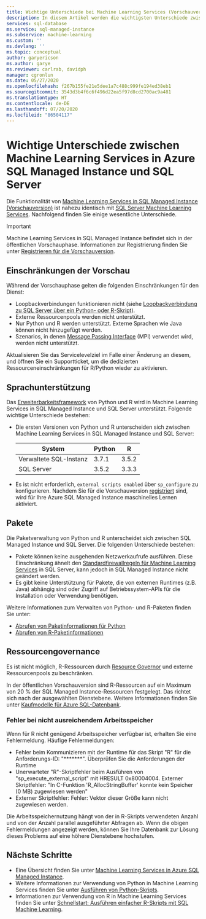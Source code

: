 ```yaml
---
title: Wichtige Unterschiede bei Machine Learning Services (Vorschauversion)
description: In diesem Artikel werden die wichtigsten Unterschiede zwischen Machine Learning Services in SQL Managed Instance und SQL Server Machine Learning Services beschrieben.
services: sql-database
ms.service: sql-managed-instance
ms.subservice: machine-learning
ms.custom: ''
ms.devlang: ''
ms.topic: conceptual
author: garyericson
ms.author: garye
ms.reviewer: carlrab, davidph
manager: cgronlun
ms.date: 05/27/2020
ms.openlocfilehash: f267b155fe21e5dee1a7c488c999fe194ed38eb1
ms.sourcegitcommit: 3543d3b4f6c6f496d22ea5f97d8cd2700ac9a481
ms.translationtype: HT
ms.contentlocale: de-DE
ms.lasthandoff: 07/20/2020
ms.locfileid: "86504117"
---
```

# <a name="key-differences-between-machine-learning-services-in-azure-sql-managed-instance-and-sql-server"></a>Wichtige Unterschiede zwischen Machine Learning Services in Azure SQL Managed Instance und SQL Server

Die Funktionalität von [Machine Learning Services in SQL Managed Instance (Vorschauversion)](machine-learning-services-overview.md) ist nahezu identisch mit [SQL Server Machine Learning Services](https://docs.microsoft.com/sql/advanced-analytics/what-is-sql-server-machine-learning). Nachfolgend finden Sie einige wesentliche Unterschiede.

> [!IMPORTANT]
> Machine Learning Services in SQL Managed Instance befindet sich in der öffentlichen Vorschauphase. Informationen zur Registrierung finden Sie unter [Registrieren für die Vorschauversion](machine-learning-services-overview.md#signup).

## <a name="preview-limitations"></a>Einschränkungen der Vorschau

Während der Vorschauphase gelten die folgenden Einschränkungen für den Dienst:

- Loopbackverbindungen funktionieren nicht (siehe [Loopbackverbindung zu SQL Server über ein Python- oder R-Skript](/sql/machine-learning/connect/loopback-connection)).
- Externe Ressourcenpools werden nicht unterstützt.
- Nur Python und R werden unterstützt. Externe Sprachen wie Java können nicht hinzugefügt werden.
- Szenarios, in denen [Message Passing Interface](https://docs.microsoft.com/message-passing-interface/microsoft-mpi) (MPI) verwendet wird, werden nicht unterstützt.

Aktualisieren Sie das Servicelevelziel im Falle einer Änderung an diesem, und öffnen Sie ein Supportticket, um die dedizierten Ressourceneinschränkungen für R/Python wieder zu aktivieren.

## <a name="language-support"></a>Sprachunterstützung

Das [Erweiterbarkeitsframework](https://docs.microsoft.com/sql/advanced-analytics/concepts/extensibility-framework) von Python und R wird in Machine Learning Services in SQL Managed Instance und SQL Server unterstützt. Folgende wichtige Unterschiede bestehen:

- Die ersten Versionen von Python und R unterscheiden sich zwischen Machine Learning Services in SQL Managed Instance und SQL Server:

  | System               | Python | R     |
  |----------------------|--------|-------|
  | Verwaltete SQL-Instanz | 3.7.1  | 3.5.2 |
  | SQL Server           | 3.5.2  | 3.3.3 |

- Es ist nicht erforderlich, `external scripts enabled` über `sp_configure` zu konfigurieren. Nachdem Sie für die Vorschauversion [registriert](machine-learning-services-overview.md#signup) sind, wird für Ihre Azure SQL Managed Instance maschinelles Lernen aktiviert.

## <a name="packages"></a>Pakete

Die Paketverwaltung von Python und R unterscheidet sich zwischen SQL Managed Instance und SQL Server. Die folgenden Unterschiede bestehen:

- Pakete können keine ausgehenden Netzwerkaufrufe ausführen. Diese Einschränkung ähnelt den [Standardfirewallregeln für Machine Learning Services](https://docs.microsoft.com//sql/advanced-analytics/security/firewall-configuration) in SQL Server, kann jedoch in SQL Managed Instance nicht geändert werden.
- Es gibt keine Unterstützung für Pakete, die von externen Runtimes (z.B. Java) abhängig sind oder Zugriff auf Betriebssystem-APIs für die Installation oder Verwendung benötigen.

Weitere Informationen zum Verwalten von Python- und R-Paketen finden Sie unter:

- [Abrufen von Paketinformationen für Python](https://docs.microsoft.com/sql/machine-learning/package-management/python-package-information?context=azure/sql-database/context/ml-context&view=sql-server-ver15)
- [Abrufen von R-Paketinformationen](https://docs.microsoft.com/sql/machine-learning/package-management/r-package-information?context=azure/sql-database/context/ml-context&view=sql-server-ver15)

## <a name="resource-governance"></a>Ressourcengovernance

Es ist nicht möglich, R-Ressourcen durch [Resource Governor](https://docs.microsoft.com/sql/relational-databases/resource-governor/resource-governor) und externe Ressourcenpools zu beschränken.

In der öffentlichen Vorschauversion sind R-Ressourcen auf ein Maximum von 20 % der SQL Managed Instance-Ressourcen festgelegt. Das richtet sich nach der ausgewählten Dienstebene. Weitere Informationen finden Sie unter [Kaufmodelle für Azure SQL-Datenbank](https://docs.microsoft.com/azure/sql-database/sql-database-service-tiers).

### <a name="insufficient-memory-error"></a>Fehler bei nicht ausreichendem Arbeitsspeicher

Wenn für R nicht genügend Arbeitsspeicher verfügbar ist, erhalten Sie eine Fehlermeldung. Häufige Fehlermeldungen:

- Fehler beim Kommunizieren mit der Runtime für das Skript "R" für die Anforderungs-ID: "*******". Überprüfen Sie die Anforderungen der Runtime
- Unerwarteter "R"-Skriptfehler beim Ausführen von "sp_execute_external_script" mit HRESULT 0x80004004. Externer Skriptfehler: "In C-Funktion 'R_AllocStringBuffer' konnte kein Speicher (0 MB) zugewiesen werden"
- Externer Skriptfehler: Fehler: Vektor dieser Größe kann nicht zugewiesen werden.

Die Arbeitsspeichernutzung hängt von der in R-Skripts verwendeten Anzahl und von der Anzahl parallel ausgeführter Abfragen ab. Wenn die obigen Fehlermeldungen angezeigt werden, können Sie Ihre Datenbank zur Lösung dieses Problems auf eine höhere Dienstebene hochstufen.

## <a name="next-steps"></a>Nächste Schritte

- Eine Übersicht finden Sie unter [Machine Learning Services in Azure SQL Managed Instance](machine-learning-services-overview.md).
- Weitere Informationen zur Verwendung von Python in Machine Learning Services finden Sie unter [Ausführen von Python-Skripts](https://docs.microsoft.com/sql/machine-learning/tutorials/quickstart-python-create-script?context=/azure/azure-sql/managed-instance/context/ml-context&view=sql-server-ver15).
- Informationen zur Verwendung von R in Machine Learning Services finden Sie unter [Schnellstart: Ausführen einfacher R-Skripts mit SQL Machine Learning](https://docs.microsoft.com/sql/machine-learning/tutorials/quickstart-r-create-script?context=/azure/azure-sql/managed-instance/context/ml-context&view=sql-server-ver15).
